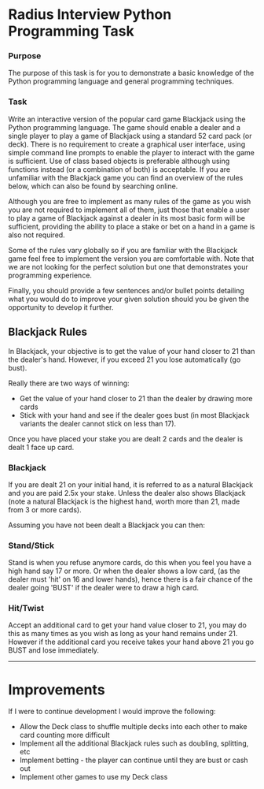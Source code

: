 # Radius Interview Python Programming Task
### Purpose
The purpose of this task is for you to demonstrate a basic knowledge of the Python programming language and general programming techniques.
### Task
Write an interactive version of the popular card game Blackjack using the Python programming language. The game should enable a dealer and a single player to play a game of Blackjack using a standard 52 card pack (or deck). There is no requirement to create a graphical user interface, using simple command line prompts to enable the player to interact with the game is sufficient. Use of class based objects is preferable although using functions instead (or a combination of both) is acceptable. If you are unfamiliar with the Blackjack game you can find an overview of the rules below, which can also be found by searching online.

Although you are free to implement as many rules of the game as you wish you are not required to implement all of them, just those that enable a user to play a game of Blackjack against a dealer in its most basic form will be sufficient, providing the ability to place a stake or bet on a hand in a game is also not required.

Some of the rules vary globally so if you are familiar with the Blackjack game feel free to implement the version you are comfortable with. Note that we are not looking for the perfect solution but one that demonstrates your programming experience.

Finally, you should provide a few sentences and/or bullet points detailing what you would do to improve your given solution should you be given the opportunity to develop it further.
## Blackjack Rules
In Blackjack, your objective is to get the value of your hand closer to 21 than the dealer's hand. However, if you exceed 21 you lose automatically (go bust).

Really there are two ways of winning:
* Get the value of your hand closer to 21 than the dealer by drawing more cards
* Stick with your hand and see if the dealer goes bust (in most Blackjack variants the dealer cannot stick on less than 17).

Once you have placed your stake you are dealt 2 cards and the dealer is dealt 1 face up card.
### Blackjack
If you are dealt 21 on your initial hand, it is referred to as a natural Blackjack and you are paid 2.5x your stake. Unless the dealer also shows Blackjack (note a natural Blackjack is the highest hand, worth more than 21, made from 3 or more cards).

Assuming you have not been dealt a Blackjack you can then:
### Stand/Stick
Stand is when you refuse anymore cards, do this when you feel you have a high hand say 17 or more. Or when the dealer shows a low card, (as the dealer must 'hit' on 16 and lower hands), hence there is a fair chance of the dealer going 'BUST' if the dealer were to draw a high card.
### Hit/Twist
Accept an additional card to get your hand value closer to 21, you may do this as many times as you wish as long as your hand remains under 21. However if the additional card you receive takes your hand above 21 you go BUST and lose immediately.

---

# Improvements
If I were to continue development I would improve the following:
* Allow the Deck class to shuffle multiple decks into each other to make card counting more difficult
* Implement all the additional Blackjack rules such as doubling, splitting, etc
* Implement betting - the player can continue until they are bust or cash out
* Implement other games to use my Deck class